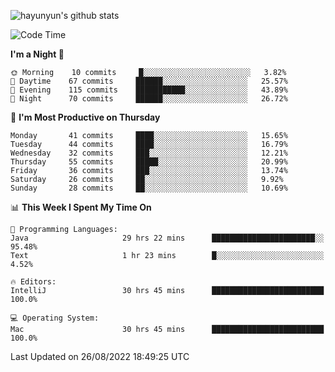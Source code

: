
![hayunyun's github stats](https://github-readme-stats.vercel.app/api?username=hayunyun&show_icons=true)


<!--START_SECTION:waka-->
![Code Time](http://img.shields.io/badge/Code%20Time-393%20hrs%2014%20mins-blue)

**I'm a Night 🦉** 

```text
🌞 Morning    10 commits     █░░░░░░░░░░░░░░░░░░░░░░░░   3.82% 
🌆 Daytime    67 commits     ██████░░░░░░░░░░░░░░░░░░░   25.57% 
🌃 Evening    115 commits    ███████████░░░░░░░░░░░░░░   43.89% 
🌙 Night      70 commits     ██████░░░░░░░░░░░░░░░░░░░   26.72%

```
📅 **I'm Most Productive on Thursday** 

```text
Monday       41 commits     ████░░░░░░░░░░░░░░░░░░░░░   15.65% 
Tuesday      44 commits     ████░░░░░░░░░░░░░░░░░░░░░   16.79% 
Wednesday    32 commits     ███░░░░░░░░░░░░░░░░░░░░░░   12.21% 
Thursday     55 commits     █████░░░░░░░░░░░░░░░░░░░░   20.99% 
Friday       36 commits     ███░░░░░░░░░░░░░░░░░░░░░░   13.74% 
Saturday     26 commits     ██░░░░░░░░░░░░░░░░░░░░░░░   9.92% 
Sunday       28 commits     ██░░░░░░░░░░░░░░░░░░░░░░░   10.69%

```


📊 **This Week I Spent My Time On** 

```text
💬 Programming Languages: 
Java                     29 hrs 22 mins      ███████████████████████░░   95.48% 
Text                     1 hr 23 mins        █░░░░░░░░░░░░░░░░░░░░░░░░   4.52%

🔥 Editors: 
IntelliJ                 30 hrs 45 mins      █████████████████████████   100.0%

💻 Operating System: 
Mac                      30 hrs 45 mins      █████████████████████████   100.0%

```


 Last Updated on 26/08/2022 18:49:25 UTC
<!--END_SECTION:waka-->

<!--
**hayunyun/hayunyun** is a ✨ _special_ ✨ repository because its `README.md` (this file) appears on your GitHub profile.

Here are some ideas to get you started:

- 🔭 I’m currently working on ...
- 🌱 I’m currently learning ...
- 👯 I’m looking to collaborate on ...
- 🤔 I’m looking for help with ...
- 💬 Ask me about ...
- 📫 How to reach me: ...
- 😄 Pronouns: ...
- ⚡ Fun fact: ...
-->
